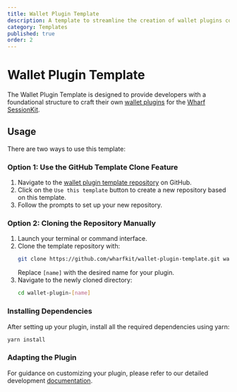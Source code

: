 ```yaml
---
title: Wallet Plugin Template
description: A template to streamline the creation of wallet plugins compatible with the Wharf SessionKit.
category: Templates
published: true
order: 2
---
```


# Wallet Plugin Template

The Wallet Plugin Template is designed to provide developers with a foundational structure to craft their own [wallet plugins](/docs/session-kit/plugin-wallet) for the [Wharf SessionKit](/docs/session-kit).

## Usage

There are two ways to use this template:

### Option 1: Use the GitHub Template Clone Feature
   1. Navigate to the [wallet plugin template repository](https://github.com/wharfkit/wallet-plugin-template) on GitHub.
   2. Click on the `Use this template` button to create a new repository based on this template.
   3. Follow the prompts to set up your new repository.

### Option 2: Cloning the Repository Manually
   1. Launch your terminal or command interface.
   2. Clone the template repository with:
      ```bash
      git clone https://github.com/wharfkit/wallet-plugin-template.git wallet-plugin-[name]
      ```
      Replace `[name]` with the desired name for your plugin.
   3. Navigate to the newly cloned directory:
      ```bash
      cd wallet-plugin-[name]
      ```

### Installing Dependencies

After setting up your plugin, install all the required dependencies using yarn:

```bash
yarn install
```

### Adapting the Plugin

For guidance on customizing your plugin, please refer to our detailed development [documentation](/docs/session-kit/plugin-wallet#development).
